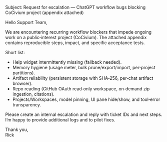 Subject: Request for escalation — ChatGPT workflow bugs blocking CoCivium project (appendix attached)

Hello Support Team,

We are encountering recurring workflow blockers that impede ongoing work on a public‑interest project (CoCivium).  The attached appendix contains reproducible steps, impact, and specific acceptance tests.

Short list:
- Help widget intermittently missing (fallback needed).  
- Memory hygiene (usage meter, bulk prune/export/import, per‑project partitions).  
- Artifact reliability (persistent storage with SHA‑256, per‑chat artifact browser).  
- Repo reading (GitHub OAuth read‑only workspace, on‑demand zip ingestion, citations).  
- Projects/Workspaces, model pinning, UI pane hide/show, and tool‑error transparency.

Please create an internal escalation and reply with ticket IDs and next steps.  I’m happy to provide additional logs and to pilot fixes.

Thank you,  
Rick


